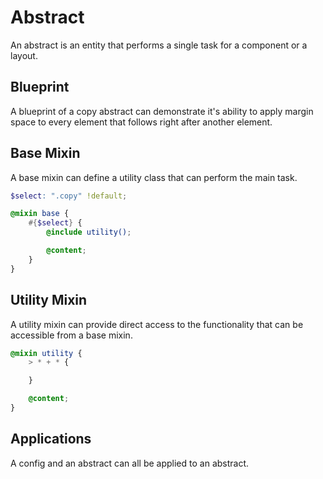 # Abstract

An abstract is an entity that performs a single task for a component or a layout.

## Blueprint

A blueprint of a copy abstract can demonstrate it's ability to apply margin space to every element that follows right after another element.


## Base Mixin

A base mixin can define a utility class that can perform the main task.

```scss
$select: ".copy" !default;

@mixin base {
    #{$select} {
        @include utility();

        @content;
    }
}
```


## Utility Mixin

A utility mixin can provide direct access to the functionality that can be accessible from a base mixin.


```scss
@mixin utility {
    > * + * {

    }

    @content;
}
```

## Applications

A config and an abstract can all be applied to an abstract.